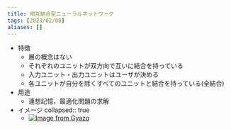 ```yaml
---
title: 相互結合型ニューラルネットワーク
tags: [2023/02/08]
aliases: []
---
```


- 特徴
	- 層の概念はない
	- それぞれのユニットが双方向で互いに結合を持っている
	- 入力ユニット・出力ユニットはユーザが決める
	- 各ユニットが自分を除くすべてのユニットと結合を持っている(全結合)
- 用途
	- 連想記憶，最適化問題の求解
- イメージ
  collapsed:: true
  - [![Image from Gyazo](https://i.gyazo.com/b40fd7a5d0c89d5558af023aeae6cc49.png)](https://gyazo.com/b40fd7a5d0c89d5558af023aeae6cc49)
